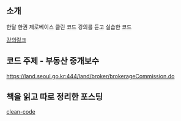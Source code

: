 ## 소개
한달 한권 제로베이스 클린 코드 강의를 듣고 실습한 코드

<a href="https://zero-base.co.kr/category_dev_camp/cleancode_1book" target="_blank">강의링크</a>

## 코드 주제 - 부동산 중개보수
https://land.seoul.go.kr:444/land/broker/brokerageCommission.do

## 책을 읽고 따로 정리한 포스팅
[clean-code](https://github.com/backtony/clean-code)
